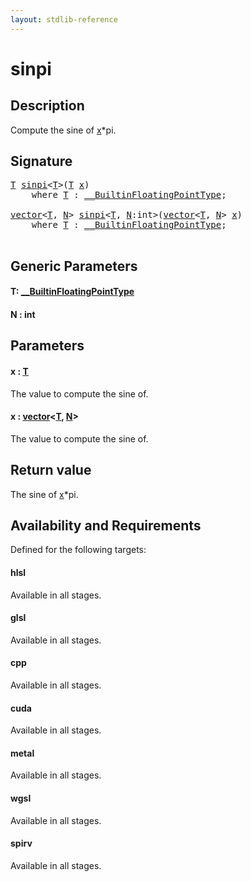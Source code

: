 ```yaml
---
layout: stdlib-reference
---
```


# sinpi

## Description

Compute the sine of <span class='code'><a href="sinpi.md#decl-x" class="code_param">x</a>*pi</span>.



## Signature 

<pre>
<a href="sinpi.md#typeparam-T" class="code_type">T</a> <a href="sinpi.md">sinpi</a>&lt;<a href="sinpi.md#typeparam-T" class="code_type">T</a>&gt;(<a href="sinpi.md#typeparam-T" class="code_type">T</a> <a href="sinpi.md#decl-x" class="code_param">x</a>)
    <span class='code_keyword'>where</span> <a href="sinpi.md#typeparam-T" class="code_type">T</a> : <a href="../interfaces/0_builtinfloatingpointtype-029hm/index.md" class="code_type">__BuiltinFloatingPointType</a>;

<a href="../types/vector/index.md" class="code_type">vector</a>&lt;<a href="sinpi.md#typeparam-T" class="code_type">T</a>, <a href="sinpi.md#decl-N" class="code_var">N</a>&gt; <a href="sinpi.md">sinpi</a>&lt;<a href="sinpi.md#typeparam-T" class="code_type">T</a>, <a href="sinpi.md#decl-N" class="code_var">N</a>:<span class="code_keyword">int</span>&gt;(<a href="../types/vector/index.md" class="code_type">vector</a>&lt;<a href="sinpi.md#typeparam-T" class="code_type">T</a>, <a href="sinpi.md#decl-N" class="code_var">N</a>&gt; <a href="sinpi.md#decl-x" class="code_param">x</a>)
    <span class='code_keyword'>where</span> <a href="sinpi.md#typeparam-T" class="code_type">T</a> : <a href="../interfaces/0_builtinfloatingpointtype-029hm/index.md" class="code_type">__BuiltinFloatingPointType</a>;

</pre>

## Generic Parameters

####  <a id="typeparam-T"></a>T: [\_\_BuiltinFloatingPointType](../interfaces/0_builtinfloatingpointtype-029hm/index.md)
####  <a id="decl-N"></a>N  : int

## Parameters

####  <a id="decl-x"></a>x  : [T](sinpi.md#typeparam-T)
The value to compute the sine of.

####  <a id="decl-x"></a>x  : [vector](../types/vector/index.md)\<[T](../types/vector/index.md#typeparam-T), [N](../types/vector/index.md#decl-N)\>
The value to compute the sine of.


## Return value
The sine of <span class='code'><a href="sinpi.md#decl-x" class="code_param">x</a>*pi</span>.


## Availability and Requirements

Defined for the following targets:

#### hlsl
Available in all stages.

#### glsl
Available in all stages.

#### cpp
Available in all stages.

#### cuda
Available in all stages.

#### metal
Available in all stages.

#### wgsl
Available in all stages.

#### spirv
Available in all stages.




<script>
// Fix .md links to .html when on ReadTheDocs
if (window.location.hostname.includes('readthedocs') || 
    window.location.hostname.includes('rtfd.io')) {
  document.addEventListener('DOMContentLoaded', function() {
    const links = document.querySelectorAll('a');
    links.forEach(link => {
      const href = link.getAttribute('href');
      if (href && href.includes('.md')) {
        // This regex will handle .md links with or without fragment identifiers or query parameters
        link.href = link.href.replace(/(.+)\.md(#[^?]*)?(\?.*)?$/, '$1.html$2$3');
      }
    });
  });
}
</script>
